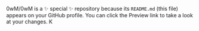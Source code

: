 
0wM/0wM is a ✨ special ✨ repository because its `README.md` (this file) appears on your GitHub profile.
You can click the Preview link to take a look at your changes. K

